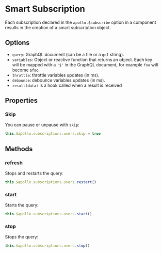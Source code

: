 # Smart Subscription

Each subscription declared in the `apollo.$subscribe` option in a component results in the creation of a smart subscription object.

## Options

- `query`: GraphQL document (can be a file or a `gql` string).
- `variables`: Object or reactive function that returns an object. Each key will be mapped with a `'$'` in the GraphQL document, for example `foo` will become `$foo`.
- `throttle`: throttle variables updates (in ms).
- `debounce`: debounce variables updates (in ms).
- `result(data)` is a hook called when a result is received

## Properties

### Skip

You can pause or unpause with `skip`:

```js
this.$apollo.subscriptions.users.skip = true
```

## Methods

### refresh

Stops and restarts the query:

```js
this.$apollo.subscriptions.users.restart()
```

### start

Starts the query:

```js
this.$apollo.subscriptions.users.start()
```

### stop

Stops the query:

```js
this.$apollo.subscriptions.users.stop()
```
